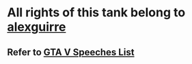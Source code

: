 # All rights of this tank belong to [alexguirre](https://github.com/alexguirre)

## Refer to [GTA V Speeches List](https://gist.github.com/alexguirre/0af600eb3d4c91ad4f900120a63b8992)
